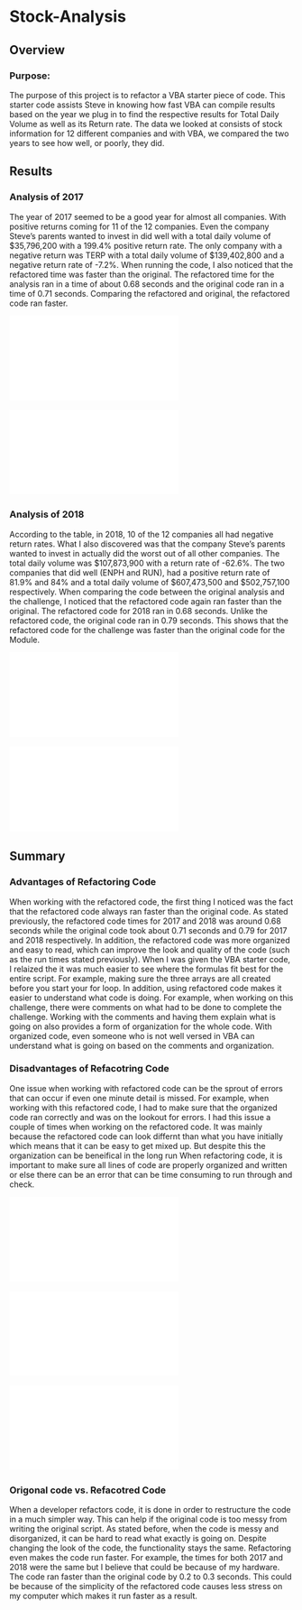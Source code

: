 # Stock-Analysis
## Overview

### Purpose: 
  The purpose of this project is to refactor a VBA starter piece of code. This starter code assists Steve in knowing how fast VBA can compile results based on the year we plug in to find the respective results for Total Daily Volume as well as its Return rate. The data we looked at consists of stock information for 12 different companies and with VBA, we compared the two years to see how well, or poorly, they did.


## Results

### Analysis of 2017
  The year of 2017 seemed to be a good year for almost all companies. With positive returns coming for 11 of the 12 companies. Even the company Steve’s parents wanted to invest in did well with a total daily volume of $35,796,200 with a 199.4% positive return rate. The only company with a negative return was TERP with a total daily volume of $139,402,800 and a negative return rate of  -7.2%. When running the code, I also noticed that the refactored time was faster than the original. The refactored time for the analysis ran in a time of about 0.68 seconds and the original code ran in a time of 0.71 seconds. Comparing the refactored and original, the refactored code ran faster. 

![All Stocks Analysis for 2017](./Resources/All_Stocks_Analysis_2017.pdf)

![Run code for 2017](./Resources/Code_Ran_2017.pdf)


### Analysis of 2018
  According to the table, in 2018, 10 of the 12 companies all had negative return rates. What I also discovered was that the company Steve’s parents wanted to invest in actually did the worst out of all other companies. The total daily volume was $107,873,900 with a return rate of -62.6%. The two companies that did well (ENPH and RUN), had a positive return rate of 81.9% and 84% and a total daily volume of $607,473,500 and $502,757,100 respectively.  When comparing the code between the original analysis and the challenge, I noticed that the refactored code again ran faster than the original. The refactored code for 2018 ran in 0.68 seconds. Unlike the refactored code, the original code ran in 0.79 seconds. This shows that the refactored code for the challenge was faster than the original code for the Module.

![All Stocks Analysis for 2018](./Resources/All_Stocks_Analysis_2018.pdf)

![Run code for 2018](./Resources/Code_Ran_2018.pdf)

## Summary 

### Advantages of Refactoring Code 
  When working with the refactored code, the first thing I noticed was the fact that the refactored code always ran faster than the original code. As stated previously, the refactored code times for 2017 and 2018 was around 0.68 seconds while the original code took about 0.71 seconds and 0.79 for 2017 and 2018 respectively. In addition, the refactored code was more organized and easy to read, which can improve the look and quality of the code (such as the run times stated previously). When I was given the VBA starter code, I relaized the it was much easier to see where the formulas fit best for the entire script. For example, making sure the three arrays are all created before you start your for loop. In addition, using refactored code makes it easier to understand what code is doing. For example, when working on this challenge, there were comments on what had to be done to complete the challenge. Working with the comments and having them explain what is going on also provides a form of organization for the whole code. With organized code, even someone who is not well versed in VBA can understand what is going on based on the comments and organization.

### Disadvantages of Refacotring Code 
  One issue when working with refactored code can be the sprout of errors that can occur if even one minute detail is missed. For example, when working with this refactored code, I had to make sure that the organized code ran correctly and was on the lookout for errors. I had this issue a couple of times when working on the refactored code. It was mainly because the refactored code can look differnt than what you have initially which means that it can be easy to get mixed up. But despite this the organization can be beneifical in the long run When refactoring code, it is important to make sure all lines of code are properly organized and written or else there can be an error that can be time consuming to run through and check.

![Code Used for Challenge](./Resources/Code_1.pdf)

![Code Used for Challenge](./Resources/Code_2.pdf)

![Code Used for Challenge](./Resources/Code_3.pdf)

### Origonal code vs. Refacotred Code
  When a developer refactors code, it is done in order to restructure the code in a much simpler way. This can help if the original code is too messy from writing the original script. As stated before, when the code is messy and disorganized, it can be hard to read what exactly is going on. Despite changing the look of the code, the functionality stays the same. Refactoring even makes the code run faster. For example, the times for both 2017 and 2018 were the same but I believe that could be because of my hardware. The code ran faster than the original code by 0.2 to 0.3 seconds. This could be because of the simplicity of the refactored code causes less stress on my computer which makes it run faster as a result.
